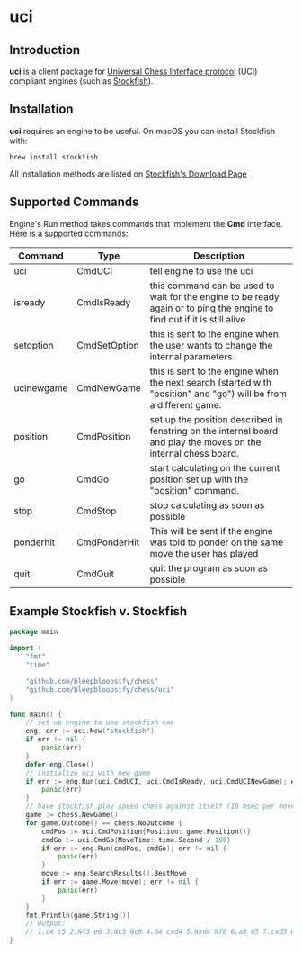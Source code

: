 # uci

## Introduction

**uci** is a client package for [Universal Chess Interface protocol](http://wbec-ridderkerk.nl/html/UCIProtocol.html) (UCI) compliant engines (such as [Stockfish](https://stockfishchess.org/)).

## Installation

**uci** requires an engine to be useful.  On macOS you can install Stockfish with:
```
brew install stockfish
```
All installation methods are listed on [Stockfish's Download Page](https://stockfishchess.org/download/)

## Supported Commands

Engine's Run method takes commands that implement the **Cmd** interface.  Here is a supported commands:

| Command  | Type  |Description |
| ------------- | ------------- | ------------- |
| uci  | CmdUCI  | tell engine to use the uci  |
| isready  | CmdIsReady  | this command can be used to wait for the engine to be ready again or to ping the engine to find out if it is still alive|
| setoption  | CmdSetOption  | this is sent to the engine when the user wants to change the internal parameters  |
| ucinewgame  | CmdNewGame  | this is sent to the engine when the next search (started with "position" and "go") will be from a different game.  |
| position  | CmdPosition  | set up the position described in fenstring on the internal board and play the moves on the internal chess board.  |
| go  | CmdGo  | start calculating on the current position set up with the "position" command.  |
| stop  | CmdStop  | stop calculating as soon as possible  |
| ponderhit  | CmdPonderHit  | This will be sent if the engine was told to ponder on the same move the user has played  |
| quit  | CmdQuit  | quit the program as soon as possible  |

## Example Stockfish v. Stockfish

```go
package main

import (
	"fmt"
	"time"

	"github.com/bleepbloopsify/chess"
	"github.com/bleepbloopsify/chess/uci"
)

func main() {
	// set up engine to use stockfish exe
	eng, err := uci.New("stockfish")
	if err != nil {
		panic(err)
	}
	defer eng.Close()
	// initialize uci with new game
	if err := eng.Run(uci.CmdUCI, uci.CmdIsReady, uci.CmdUCINewGame); err != nil {
		panic(err)
	}
	// have stockfish play speed chess against itself (10 msec per move)
	game := chess.NewGame()
	for game.Outcome() == chess.NoOutcome {
		cmdPos := uci.CmdPosition{Position: game.Position()}
		cmdGo := uci.CmdGo{MoveTime: time.Second / 100}
		if err := eng.Run(cmdPos, cmdGo); err != nil {
			panic(err)
		}
		move := eng.SearchResults().BestMove
		if err := game.Move(move); err != nil {
			panic(err)
		}
	}
	fmt.Println(game.String())
	// Output: 
	// 1.c4 c5 2.Nf3 e6 3.Nc3 Nc6 4.d4 cxd4 5.Nxd4 Nf6 6.a3 d5 7.cxd5 exd5 8.Bf4 Bc5 9.Ndb5 O-O 10.Nc7 d4 11.Na4 Be7 12.Nxa8 Bf5 13.g3 Qd5 14.f3 Rxa8 15.Bg2 Rd8 16.b4 Qe6 17.Nc5 Bxc5 18.bxc5 Nd5 19.O-O Nc3 20.Qd2 Nxe2+ 21.Kh1 d3 22.Bd6 Qd7 23.Rab1 h6 24.a4 Re8 25.g4 Bg6 26.a5 Ncd4 27.Qb4 Qe6 28.Qxb7 Nc2 29.Qxa7 Ne3 30.Rb8 Nxf1 31.Qb6 d2 32.Rxe8+ Qxe8 33.Qb3 Ne3 34.h3 Bc2 35.Qxc2 Nxc2 36.Kh2 d1=Q 37.h4 Qg1+ 38.Kh3 Ne1 39.h5 Qxg2+ 40.Kh4 Nxf3#  0-1
}
```